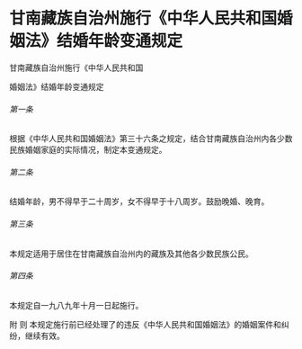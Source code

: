 # 甘南藏族自治州施行《中华人民共和国婚姻法》结婚年龄变通规定

<!-- INFO END -->

甘南藏族自治州施行《中华人民共和国

婚姻法》结婚年龄变通规定

###### 第一条

根据《中华人民共和国婚姻法》第三十六条之规定，结合甘南藏族自治州内各少数民族婚姻家庭的实际情况，制定本变通规定。

###### 第二条

结婚年龄，男不得早于二十周岁，女不得早于十八周岁。鼓励晚婚、晚育。

###### 第三条

本规定适用于居住在甘南藏族自治州内的藏族及其他各少数民族公民。

###### 第四条

本规定自一九八九年十月一日起施行。

附 则 本规定施行前已经处理了的违反《中华人民共和国婚姻法》的婚姻案件和纠纷，继续有效。
